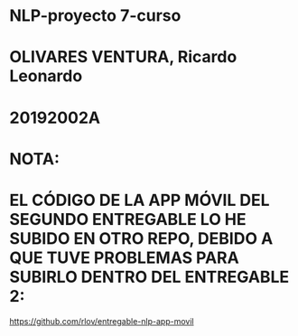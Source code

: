 # NLP-proyecto 7-curso
# OLIVARES VENTURA, Ricardo Leonardo
# 20192002A

# NOTA:
# EL CÓDIGO DE LA APP MÓVIL DEL SEGUNDO ENTREGABLE LO HE SUBIDO EN OTRO REPO, DEBIDO A QUE TUVE PROBLEMAS PARA SUBIRLO DENTRO DEL ENTREGABLE 2:
https://github.com/rlov/entregable-nlp-app-movil


